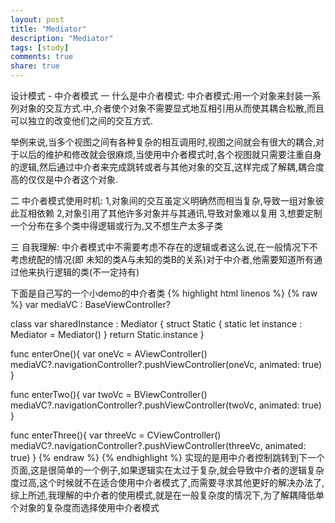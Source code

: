 ```yaml
---
layout: post
title: "Mediator"
description: "Mediator"
tags: [study]
comments: true
share: true
---
```

设计模式 - 中介者模式
一 什么是中介者模式:
中介者模式:用一个对象来封装一系列对象的交互方式.中,介者使个对象不需要显式地互相引用从而使其耦合松散,而且可以独立的改变他们之间的交互方式.

举例来说,当多个视图之间有各种复杂的相互调用时,视图之间就会有很大的耦合,对于以后的维护和修改就会很麻烦,当使用中介者模式时,各个视图就只需要注重自身的逻辑,然后通过中介者来完成跳转或者与其他对象的交互,这样完成了解耦,耦合度高的仅仅是中介者这个对象.

二 中介者模式使用时机:
1,对象间的交互虽定义明确然而相当复杂,导致一组对象彼此互相依赖
2,对象引用了其他许多对象并与其通讯,导致对象难以复用
3,想要定制一个分布在多个类中得逻辑或行为,又不想生产太多子类

三 自我理解: 
中介者模式中不需要考虑不存在的逻辑或者这么说,在一般情况下不考虑统配的情况(即 未知的类A与未知的类B的关系)对于中介者,他需要知道所有通过他来执行逻辑的类(不一定持有)

下面是自己写的一个小demo的中介者类
{% highlight html linenos %}
{% raw %}
var  mediaVC : BaseViewController?

class var sharedInstance : Mediator {
	struct Static {
		static let instance : Mediator = Mediator()
	}
		return Static.instance
}


func enterOne(){
	var oneVc = AViewController()
	mediaVC?.navigationController?.pushViewController(oneVc, animated: 	true)
}

func enterTwo(){
	var twoVc = BViewController()
	mediaVC?.navigationController?.pushViewController(twoVc, animated: true)
}

func enterThree(){
	var threeVc = CViewController()
	mediaVC?.navigationController?.pushViewController(threeVc, animated: true)
}
{% endraw %}
{% endhighlight %}
实现的是用中介者控制跳转到下一个页面,这是很简单的一个例子,如果逻辑实在太过于复杂,就会导致中介者的逻辑复杂度过高,这个时候就不在适合使用中介者模式了,而需要寻求其他更好的解决办法了,综上所述,我理解的中介者的使用模式,就是在一般复杂度的情况下,为了解耦降低单个对象的复杂度而选择使用中介者模式

















